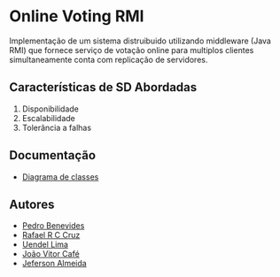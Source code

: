# Online Voting RMI

Implementação de um sistema distruibuido utilizando middleware (Java RMI) que fornece serviço de votação online para multiplos clientes simultaneamente conta com replicação de servidores.

## Características de SD Abordadas
1. Disponibilidade
2. Escalabilidade
3. Tolerância a falhas

## Documentação
* [Diagrama de classes]()

## Autores
* [Pedro Benevides](https://github.com/Pedro-Benevides)
* [Rafael R C Cruz](https://github.com/ookamyabyss)
* [Uendel Lima](https://github.com/unleed-l)
* [João Vitor Café](https://github.com/JoaoVitorCafe)
* [Jeferson Almeida](https://github.com/ajefersan)